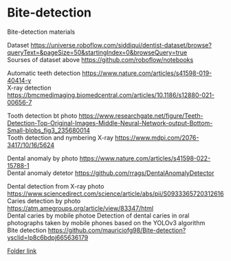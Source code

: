 # Bite-detection
Bite-detection materials

Dataset https://universe.roboflow.com/siddiqui/dentist-dataset/browse?queryText=&pageSize=50&startingIndex=0&browseQuery=true  
Sourses of dataset above https://github.com/roboflow/notebooks  

Automatic teeth detection https://www.nature.com/articles/s41598-019-40414-y  
X-ray detection https://bmcmedimaging.biomedcentral.com/articles/10.1186/s12880-021-00656-7  

Tooth detection bt photo https://www.researchgate.net/figure/Teeth-Detection-Top-Original-Images-Middle-Neural-Network-output-Bottom-Small-blobs_fig3_235680014  
Tooth detection and nymbering X-ray https://www.mdpi.com/2076-3417/10/16/5624  

Dental anomaly by photo https://www.nature.com/articles/s41598-022-15788-1  
Dental anomaly detetor https://github.com/rrags/DentalAnomalyDetector  

Dental detection from X-ray photo https://www.sciencedirect.com/science/article/abs/pii/S0933365720312616  
Caries detection by photo https://atm.amegroups.org/article/view/83347/html  
Dental caries by mobile photoe Detection of dental caries in oral photographs taken by mobile phones based on the YOLOv3 algorithm  
Bite detection https://github.com/mauriciofg98/Bite-detection?ysclid=lp8c6bdpj665636179  


[Folder link](https://github.com/Maksimkislov/Bite-detection/tree/main/Folder)  

